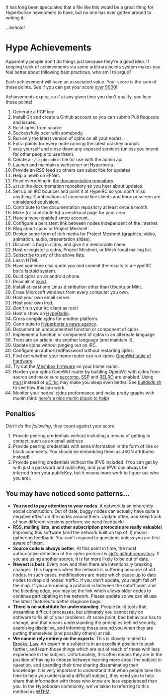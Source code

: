 It has long been speculated that a file like this would be a great thing for Hyperborian newcomers to have, but no one has ever gotten around to writing it:

...behold!

# Hype Achievements

Apparently people don't do things just because they're a good idea. If keeping track of achievements via some arbitrary points system makes you feel better about following best practices, who am I to argue?

Each achievement will have an associated value. Your score is the sum of these points. See if you can get your score [over 9000](http://knowyourmeme.com/memes/its-over-9000)!

Achievements expire, so if at any given time you don't qualify, you lose those points!

1. Generate a PGP key
2. Install Git and create a Github account so you can submit Pull Requests and issues.
3. Build cjdns from source
4. Successfully peer with somebody.
5. Run only the latest version of cjdns on all your nodes.
6. Extra points for every node running the latest crashey branch.
7. `nmap` yourself and close down any exposed services (unless you intend for other people to use them).
8. Create a `~/.cjdnsadmin` file for use with the admin api.
9. Launch and maintain a webserver on Hyperboria.
10. Provide an RSS feed so others can subscribe for updates.
11. Help a newb on EFNet.
12. Read everything in [the documentation repository](https://github.com/hyperboria/docs).
13. `watch` the documentation repository so you hear about updates.
14. Set up an IRC bouncer and point it at HypeIRC so you don't miss anything. Combinations of command line clients and tmux or screen are considered equivalent.
15. Contribute to the documentation repository at least once a month.
16. Make (or contribute to) a meshlocal page for your area.
17. Have a hype-enabled xmpp account.
18. Configure a persistent link between nodes independent of the internet.
19. Blag about cjdns or Project Meshnet.
20. Design some form of rich media for Project Meshnet (graphics, video, animation, audio, presentation slides).
21. Discover a bug in cjdns, and give it a memorable name.
22. Host or register a cjdns, Project Meshnet, or Mesh-local mailing list.
23. Subscribe to any of the above lists.
24. Learn HTML
25. Have someone else quote you and commit the results to a HypeIRC bot's factoid system.
26. Build cjdns on an android phone.
27. Read all of [xkcd](http://xkcd.com/).
28. Install at least one Linux distribution other than Ubuntu or Mint.
29. Erase Microsoft windows from every computer you own.
30. Host your own email server.
31. Host your own ircd.
32. _Don't_ run your irc client as root!
33. Host a show on [HypeRadio](http://radio.cynical.us/hostashow.html).
34. Cross compile cjdns for another platform.
35. Contribute to [Hyperboria's news agency](http://news.hyperboria.net/).
36. Document an undocumented function or component of cjdns.
37. Implement a function or component of cjdns in an alternate language
38. Translate an article into another language (and maintain it).
39. Update cjdns without pinging out on IRC.
40. Configure an authorizedPassword without restarting cjdns.
41. Find out whether your home router can run cjdns: [OpenWrt table of hardware](http://wiki.openwrt.org/toh/start)
42. Try out the [Meshbox firmware](https://github.com/seattlemeshnet/meshbox) on your home router.
43. Harden your cjdns OpenWrt router by building OpenWrt with cjdns from source and make sure [seccomp](http://lwn.net/Articles/475043/), [SSP](http://lwn.net/Articles/584225/) and [RELRO](http://tk-blog.blogspot.de/2009/02/relro-not-so-well-known-memory.html) are enabled. Using [musl](http://www.musl-libc.org/) instead of [uClibc](http://www.uclibc.org/) may make you sleep even better. See [buildsdk.sh](https://github.com/SeattleMeshnet/meshbox/blob/master/buildsdk.sh) to see how this can work.
44. Monitor your nodes' cjdns preformance and make pretty graphs with munin (hint: [here's a nice munin plugin to help](https://github.com/thefinn93/munin-plugins/blob/master/cjdns/cjdns_bandwidth.py))

## Penalties

*Don't do the following*, they count against your score:

1. Provide peering credentials without including a means of getting in contact, such as an email address
2. Provide peering credentials with extra information in the form of line or block comments. You should be embedding them as JSON attributes instead!
3. Provide peering credentials without the IPV6 included. (You can get by with just a password and publicKey, and your IPV6 can always be inferred from your publicKey, but it means more work to figure out who you are).


## You may have noticed some patterns...

* **You need to pay attention to your nodes**. A network is an inherently social construction. Out of date, buggy nodes can actually have quite a negative effect on the nodes around them. Update often, and keep track of how different versions perform, we need feedback!
* **RSS, mailing lists, and other subscription protocols are really valuable**! Improving this software (and the network built on top of it) means gathering feedback. You can't respond to questions unless you are first aware of them.
* **Source code is always better**. At this point in time, the most authoritative definition of the cjdns protocol is [cjd's github repository](https://github.com/cjdelisle/cjdns). If you are using another source, it is far more likely to be out of date.
* **Newest is best**. Every now and then there are intentionally breaking changes. This happens when the network is suffering because of old nodes. In such cases, modifications are made which cause up to date nodes to drop old nodes' traffic. If you don't update, you might fall off the map. If you are running a protocol in between the cutoff point and the bleeding edge, you may be the link which allows older nodes to continue participating in the network. Please update so we can all use the latest features to better diagnose bugs.
* **There is no substitute for understanding**. People build tools that streamline difficult processes, but ultimately you cannot rely on software to fix all of your problems. At some point, bad behaviour has to change, and that means understanding the principles behind security, exercising discipline, and informing those around you when they are putting themselves (and possibly others) at risk.
* **We cannot rely entirely on the experts**. This is closely related to [Brooks' Law](https://en.wikipedia.org/wiki/Brooks%27s_law). An expert in a subject is in an excellent position to push further, and learn those things which are out of reach of those with less experience in the subject. Unfortunately, this often means they are in the position of having to choose between learning more about the subject in question, and spending their time sharing disseminating their knowledge. It is very important to understand that when people take the time to help you understand a difficult subject, they need you to help share that information with those who know are less experienced than you. In the Hypeborian community, we've taken to referring to this method as [WTFM](http://www.roaming-initiative.com/blog/posts/wtfm).
